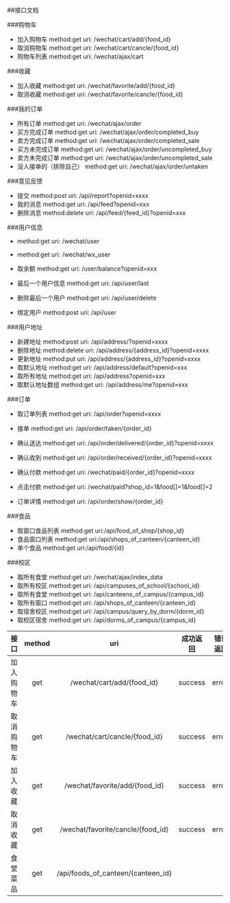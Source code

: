 ##接口文档

###购物车
* 加入购物车  method:get uri: /wechat/cart/add/{food_id}
* 取消购物车  method:get uri: /wechat/cart/cancle/{food_id}
* 购物车列表  method:get uri: /wechat/ajax/cart

###收藏
* 加入收藏  method:get uri: /wechat/favorite/add/{food_id}
* 取消收藏  method:get uri: /wechat/favorite/cancle/{food_id}

###我的订单
* 所有订单   method:get uri: /wechat/ajax/order
* 买方完成订单   method:get uri: /wechat/ajax/order/completed_buy
* 卖方完成订单   method:get uri: /wechat/ajax/order/completed_sale
* 买方未完成订单   method:get uri: /wechat/ajax/order/uncompleted_buy
* 卖方未完成订单   method:get uri: /wechat/ajax/order/uncompleted_sale
* 没人接单的（排除自己）   method:get uri: /wechat/ajax/order/untaken


###意见反馈
* 提交      method:post   uri: /api/report?openid=xxxx
* 我的消息  method:get    uri: /api/feed?openid=xxx
* 删除消息  method:delete uri: /api/feed/{feed_id}?openid=xxx

###用户信息
*  method:get  uri: /wechat/user
*  method:get  uri: /wechat/wx_user
* 取余额     method:get     uri: /user/balance?openid=xxx

*  最后一个用户信息  method:get  uri: /api/user/last
*  删除最后一个用户 method:get  uri: /api/user/delete

*  绑定用户  method:post  uri: /api/user

###用户地址
* 新建地址 method:post     uri: /api/address/?openid=xxxx
* 删除地址 method:delete   uri: /api/address/{address_id}?openid=xxxx
* 更新地址 method:put      uri: /api/address/{address_id}?openid=xxxx
* 取默认地址 method:get    uri: /api/address/default?openid=xxx
* 取所有地址 method:get    uri: /api/address?openid=xxx
* 取默认地址数组 method:get    uri: /api/address/me?openid=xxx



###订单
* 取订单列表        method:get      uri: /api/order?openid=xxxx
* 接单             method:get        uri: /api/order/taken/{order_id}

* 确认送达  method:get uri: /api/order/delivered/{order_id}?openid=xxxx
* 确认收到  method:get uri: /api/order/received/{order_id}?openid=xxxx
* 确认付款  method:get uri: /wechat/paid/{order_id}?openid=xxxx
* 点击付款  method:get  uri: /wechat/paid?shop_id=1&food[]=1&food[]=2

* 订单详情  method:get  uri: /api/order/show/{order_id}


###食品
* 取窗口食品列表   method:get     uri:/api/food_of_shop/{shop_id}
* 食品窗口列表     method:get     uri:/api/shops_of_canteen/{canteen_id}
* 单个食品         method:get     uri:/api/food/{id}

###校区
* 取所有食堂  method:get    uri: /wechat/ajax/index_data
* 取所有校区  method:get    uri: /api/campuses_of_school/{school_id}
* 取所有食堂  method:get    uri: /api/canteens_of_campus/{campus_id}
* 取所有窗口  method:get    uri: /api/shops_of_canteen/{canteen_id}
* 取宿舍校区  method:get    uri: /api/campus/query_by_dorm/{dorm_id}
* 取校区宿舍  method:get    uri: /api/dorms_of_campus/{campus_id}



| 接口       | method   | uri                            | 成功返回 | 错误返回 | 失败返回 |   |
| -----------|:--------:| :----------------------------: |:--------:| --------:|:--------:| -----:|
| 加入购物车 | get      | /wechat/cart/add/{food_id}            | success  | error    | failed   | |
| 取消购物车 | get      | /wechat/cart/cancle/{food_id}            | success  | error    | failed   |    |
| 加入收藏   | get      | /wechat/favorite/add/{food_id}            | success  | error    | failed   |     |
| 取消收藏   | get      | /wechat/favorite/cancle/{food_id}            | success  | error    | failed   |     |
| 食堂菜品   | get      | /api/foods_of_canteen/{canteen_id}    |    |      |     |     |

